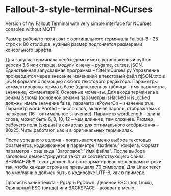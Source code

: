 # Fallout-3-style-terminal-NCurses
Version of my Fallout Terminal with very simple interface for NCurses consoles without MQTT

Размер рабочего поля взят с оригинального терминала Fallout-3 - 25 строк и 80 столбцов, нужный размер подгоняется размерами консольного шрифта.

Для запуска терминала необходимо иметь установленный python версии 3.6 или старше, модули к нему – pygame, curses, jSON.
Единственная запускаемая программа – f3termCurses.py
Управление производится через внесение изменений в текстовый файл ftjSON.txtс в jSON формате с помощью любого текстового редактора.
Параметры комментированы прямо в базе (единственная таблица – имя параметра, значение, комментарий)
Основные моменты. Для входа терминала в режим взлома (основной режим) параметры isHacked и isLocked должны иметь значение false, параметр isPowerOn – значение true.
Параметр wordsPrinted – число слов, включая пароль, отображаемых на экране (16 - оптимальное значение).
Параметр wordLength – длина слова, может быть 6, 8, 10, 12 – чем длиннее, тем сложнее.
Размер рабочего поля (экрана) в символах для оптимального отображения – 80х25.
Читы работают, как и в оригинальных терминалах.

После успешного взлома - показывается меню выбора текстовых фрагментов, кодирвоанное в параметре "textMenu" конфига. Формат параметра - хэш вида "Заголовок":"Имя файла". После выбора заголовка демонстрируется текст из соответствующего файла. ВНИМАНИЕ!!! Текст должен быть отформатирован переводами строки так, чтобы каждая строка не превышала 79 символов! Для Linux текст по умолчанию должен быть в кодировке UTF-8, как в примере. 

Пролистывание текста - PgUp и PgDown. Двойной ESC (под Linux), Одинарный ESC (винда) или BACKSPACE - возврат в меню.
